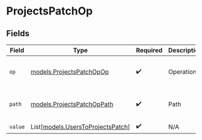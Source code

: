 # ProjectsPatchOp


## Fields

| Field                                                                  | Type                                                                   | Required                                                               | Description                                                            | Example                                                                |
| ---------------------------------------------------------------------- | ---------------------------------------------------------------------- | ---------------------------------------------------------------------- | ---------------------------------------------------------------------- | ---------------------------------------------------------------------- |
| `op`                                                                   | [models.ProjectsPatchOpOp](../models/projectspatchopop.md)             | :heavy_check_mark:                                                     | Operation                                                              | {<br/>"value": "replace"<br/>}                                         |
| `path`                                                                 | [models.ProjectsPatchOpPath](../models/projectspatchoppath.md)         | :heavy_check_mark:                                                     | Path                                                                   | {<br/>"value": "role"<br/>}                                            |
| `value`                                                                | List[[models.UsersToProjectsPatch](../models/userstoprojectspatch.md)] | :heavy_check_mark:                                                     | N/A                                                                    |                                                                        |